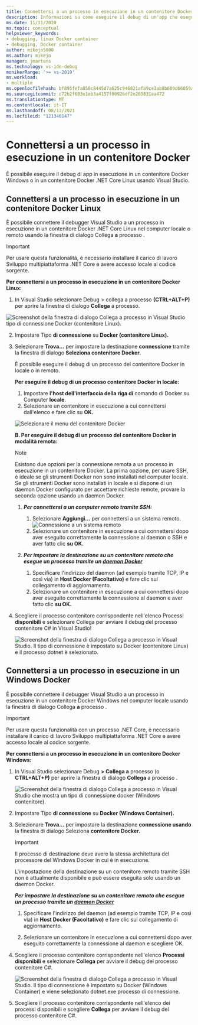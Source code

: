 ```yaml
---
title: Connettersi a un processo in esecuzione in un contenitore Docker
description: Informazioni su come eseguire il debug di un'app che esegue un contenitore Docker usando Visual Studio
ms.date: 11/11/2020
ms.topic: conceptual
helpviewer_keywords:
- debugging, linux Docker container
- debugging, Docker container
author: mikejo5000
ms.author: mikejo
manager: jmartens
ms.technology: vs-ide-debug
monikerRange: '>= vs-2019'
ms.workload:
- multiple
ms.openlocfilehash: bf895fefa858c8445d7a625c946821afa9ce3ab8b609d66059ad52149c97dda3
ms.sourcegitcommit: c72b2f603e1eb3a4157f00926df2e263831ea472
ms.translationtype: MT
ms.contentlocale: it-IT
ms.lasthandoff: 08/12/2021
ms.locfileid: "121346147"
---
```

# <a name="attach-to-a-process-running-on-a-docker-container"></a>Connettersi a un processo in esecuzione in un contenitore Docker 

È possibile eseguire il debug di app in esecuzione in un contenitore Docker Windows o in un contenitore Docker .NET Core Linux usando Visual Studio.

## <a name="attach-to-a-process-running-on-a-linux-docker-container"></a>Connettersi a un processo in esecuzione in un contenitore Docker Linux

È possibile connettere il debugger Visual Studio a un processo in esecuzione in un contenitore Docker .NET Core Linux nel computer locale o remoto usando la finestra di dialogo Collega **a** processo .

> [!IMPORTANT]
> Per usare questa funzionalità, è necessario installare il carico di lavoro Sviluppo multipiattaforma .NET Core e avere accesso locale al codice sorgente.

**Per connettersi a un processo in esecuzione in un contenitore Docker Linux:**

1. In Visual Studio selezionare Debug > collega a processo **(CTRL+ALT+P)** per aprire la finestra di dialogo **Collega** a processo.

![Screenshot della finestra di dialogo Collega a processo in Visual Studio tipo di connessione Docker (contenitore Linux).](../debugger/media/attach-process-menu.png "Attach_To_Process_Menu")

2. Impostare Tipo **di connessione** su **Docker (contenitore Linux).**
3. Selezionare **Trova...** per impostare la destinazione **connessione** tramite la finestra di dialogo **Seleziona contenitore Docker.**

    È possibile eseguire il debug di un processo del contenitore Docker in locale o in remoto.

    **Per eseguire il debug di un processo contenitore Docker in locale:**
    1. Impostare **l'host dell'interfaccia della riga di** comando di Docker su Computer **locale**.
    1. Selezionare un contenitore in esecuzione a cui connettersi dall'elenco e fare clic su **OK.**

    ![Selezionare il menu del contenitore Docker](../debugger/media/select-docker-container.png "Select_Docker_Container_Menu")

    **B. Per eseguire il debug di un processo del contenitore Docker in modalità remota:**

    > [!NOTE]
    > Esistono due opzioni per la connessione remota a un processo in esecuzione in un contenitore Docker. La prima opzione, per usare SSH, è ideale se gli strumenti Docker non sono installati nel computer locale.  Se gli strumenti Docker sono installati in locale e si dispone di un daemon Docker configurato per accettare richieste remote, provare la seconda opzione usando un daemon Docker.

    1. ***Per connettersi a un computer remoto tramite SSH:***
        1. Selezionare **Aggiungi...** per connettersi a un sistema remoto.<br/>
        ![Connessione a un sistema remoto](../debugger/media/connect-remote-system.png "Connessione a un sistema remoto")
        1. Selezionare un contenitore in esecuzione a cui connettersi dopo aver eseguito correttamente la connessione al daemon o SSH e aver fatto clic **su OK.**

    1. ***Per impostare la destinazione su un contenitore remoto che esegue un processo tramite un [daemon Docker](https://docs.docker.com/engine/reference/commandline/dockerd/)***
        1. Specificare l'indirizzo del daemon (ad esempio tramite TCP, IP e così via) in **Host Docker (Facoltativo)** e fare clic sul collegamento di aggiornamento.
        1. Selezionare un contenitore in esecuzione a cui connettersi dopo aver eseguito correttamente la connessione al daemon e aver fatto clic **su OK.**

4. Scegliere il processo contenitore corrispondente nell'elenco  Processi **disponibili** e selezionare Collega per avviare il debug del processo contenitore C# in Visual Studio!

    ![Screenshot della finestra di dialogo Collega a processo in Visual Studio. Il tipo di connessione è impostato su Docker (contenitore Linux) e il processo dotnet è selezionato.](../debugger/media/docker-attach-complete.png "Completamento del menu di collegamento di Linux Docker")

## <a name="attach-to-a-process-running-on-a-windows-docker-container"></a>Connettersi a un processo in esecuzione in un Windows Docker

È possibile connettere il debugger Visual Studio a un processo in esecuzione in un contenitore Docker Windows nel computer locale usando la finestra di dialogo Collega **a** processo .

> [!IMPORTANT]
> Per usare questa funzionalità con un processo .NET Core, è necessario installare il carico di lavoro Sviluppo multipiattaforma .NET Core e avere accesso locale al codice sorgente.

**Per connettersi a un processo in esecuzione in un contenitore Docker Windows:**

1. In Visual Studio selezionare Debug **> Collega a** processo (o **CTRL+ALT+P)** per aprire la finestra di dialogo **Collega** a processo .

   ![Screenshot della finestra di dialogo Collega a processo in Visual Studio che mostra un tipo di connessione docker (Windows contenitore).](../debugger/media/attach-process-menu-docker-windows.png "Attach_To_Process_Menu")

2. Impostare Tipo **di connessione** su **Docker (Windows Container).**
3. Selezionare **Trova...** per impostare la destinazione **connessione usando** la finestra di dialogo Seleziona **contenitore Docker.**

    > [!IMPORTANT]
    > Il processo di destinazione deve avere la stessa architettura del processore del Windows Docker in cui è in esecuzione.

   L'impostazione della destinazione su un contenitore remoto tramite SSH non è attualmente disponibile e può essere eseguita solo usando un daemon Docker.

    ***Per impostare la destinazione su un contenitore remoto che esegue un processo tramite un [daemon Docker](https://docs.docker.com/engine/reference/commandline/dockerd/)***
    1. Specificare l'indirizzo del daemon (ad esempio tramite TCP, IP e così via) in **Host Docker (Facoltativo)** e fare clic sul collegamento di aggiornamento.

    1. Selezionare un contenitore in esecuzione a cui connettersi dopo aver eseguito correttamente la connessione al daemon e scegliere OK.

4. Scegliere il processo contenitore corrispondente nell'elenco **Processi disponibili** e selezionare **Collega** per avviare il debug del processo contenitore C#.

    ![Screenshot della finestra di dialogo Collega a processo in Visual Studio. Il tipo di connessione è impostato su Docker (Windows Container) e viene selezionato dotnet.exe processo di connessione.](../debugger/media/docker-attach-complete-windows.png "Completata Windows menu Docker Attach")

5. Scegliere il processo contenitore corrispondente nell'elenco dei processi disponibili e scegliere **Collega** per avviare il debug del processo contenitore C#.